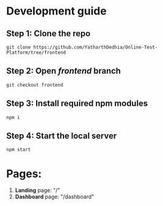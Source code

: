 # Development guide
## **Step 1:** Clone the repo

    git clone https://github.com/YatharthDedhia/Online-Test-Platform/tree/frontend

## **Step 2:** Open *frontend* branch
    
    git checkout frontend

## **Step 3:** Install required **npm modules**

    npm i

## **Step 4:** Start the local server

    npm start


# Pages:
1. **Landing** page: "/"
2. **Dashboard** page: "/dashboard"
